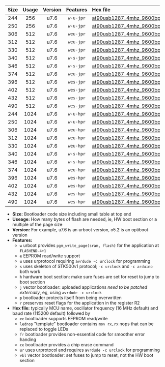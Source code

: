 |Size|Usage|Version|Features|Hex file|
|:-:|:-:|:-:|:-:|:--|
|244|256|u7.6|`w-u-jpr`|[at90usb1287_4mhz_9600bps_ur_vbl.hex](https://raw.githubusercontent.com/stefanrueger/urboot/main/at90usb1287_4mhz_9600bps_ur_vbl.hex)|
|250|256|u7.6|`w-u-jpr`|[at90usb1287_4mhz_9600bps_lednop_ur_vbl.hex](https://raw.githubusercontent.com/stefanrueger/urboot/main/at90usb1287_4mhz_9600bps_lednop_ur_vbl.hex)|
|306|512|u7.6|`weu-jpr`|[at90usb1287_4mhz_9600bps_ee_ur_vbl.hex](https://raw.githubusercontent.com/stefanrueger/urboot/main/at90usb1287_4mhz_9600bps_ee_ur_vbl.hex)|
|312|512|u7.6|`weu-jpr`|[at90usb1287_4mhz_9600bps_ee_lednop_ur_vbl.hex](https://raw.githubusercontent.com/stefanrueger/urboot/main/at90usb1287_4mhz_9600bps_ee_lednop_ur_vbl.hex)|
|330|512|u7.6|`weu-jpr`|[at90usb1287_4mhz_9600bps_ee_lednop_fr_ur_vbl.hex](https://raw.githubusercontent.com/stefanrueger/urboot/main/at90usb1287_4mhz_9600bps_ee_lednop_fr_ur_vbl.hex)|
|340|512|u7.6|`w-s-jpr`|[at90usb1287_4mhz_9600bps_vbl.hex](https://raw.githubusercontent.com/stefanrueger/urboot/main/at90usb1287_4mhz_9600bps_vbl.hex)|
|346|512|u7.6|`w-s-jpr`|[at90usb1287_4mhz_9600bps_lednop_vbl.hex](https://raw.githubusercontent.com/stefanrueger/urboot/main/at90usb1287_4mhz_9600bps_lednop_vbl.hex)|
|374|512|u7.6|`weu-jpr`|[at90usb1287_4mhz_9600bps_ee_lednop_fr_ce_ur_vbl.hex](https://raw.githubusercontent.com/stefanrueger/urboot/main/at90usb1287_4mhz_9600bps_ee_lednop_fr_ce_ur_vbl.hex)|
|396|512|u7.6|`wes-jpr`|[at90usb1287_4mhz_9600bps_ee_vbl.hex](https://raw.githubusercontent.com/stefanrueger/urboot/main/at90usb1287_4mhz_9600bps_ee_vbl.hex)|
|402|512|u7.6|`wes-jpr`|[at90usb1287_4mhz_9600bps_ee_lednop_vbl.hex](https://raw.githubusercontent.com/stefanrueger/urboot/main/at90usb1287_4mhz_9600bps_ee_lednop_vbl.hex)|
|432|512|u7.6|`wes-jpr`|[at90usb1287_4mhz_9600bps_ee_lednop_fr_vbl.hex](https://raw.githubusercontent.com/stefanrueger/urboot/main/at90usb1287_4mhz_9600bps_ee_lednop_fr_vbl.hex)|
|490|512|u7.6|`wes-jpr`|[at90usb1287_4mhz_9600bps_ee_lednop_fr_ce_vbl.hex](https://raw.githubusercontent.com/stefanrueger/urboot/main/at90usb1287_4mhz_9600bps_ee_lednop_fr_ce_vbl.hex)|
|244|1024|u7.6|`w-u-hpr`|[at90usb1287_4mhz_9600bps_ur.hex](https://raw.githubusercontent.com/stefanrueger/urboot/main/at90usb1287_4mhz_9600bps_ur.hex)|
|250|1024|u7.6|`w-u-hpr`|[at90usb1287_4mhz_9600bps_lednop_ur.hex](https://raw.githubusercontent.com/stefanrueger/urboot/main/at90usb1287_4mhz_9600bps_lednop_ur.hex)|
|306|1024|u7.6|`weu-hpr`|[at90usb1287_4mhz_9600bps_ee_ur.hex](https://raw.githubusercontent.com/stefanrueger/urboot/main/at90usb1287_4mhz_9600bps_ee_ur.hex)|
|312|1024|u7.6|`weu-hpr`|[at90usb1287_4mhz_9600bps_ee_lednop_ur.hex](https://raw.githubusercontent.com/stefanrueger/urboot/main/at90usb1287_4mhz_9600bps_ee_lednop_ur.hex)|
|330|1024|u7.6|`weu-hpr`|[at90usb1287_4mhz_9600bps_ee_lednop_fr_ur.hex](https://raw.githubusercontent.com/stefanrueger/urboot/main/at90usb1287_4mhz_9600bps_ee_lednop_fr_ur.hex)|
|340|1024|u7.6|`w-s-hpr`|[at90usb1287_4mhz_9600bps.hex](https://raw.githubusercontent.com/stefanrueger/urboot/main/at90usb1287_4mhz_9600bps.hex)|
|346|1024|u7.6|`w-s-hpr`|[at90usb1287_4mhz_9600bps_lednop.hex](https://raw.githubusercontent.com/stefanrueger/urboot/main/at90usb1287_4mhz_9600bps_lednop.hex)|
|374|1024|u7.6|`weu-hpr`|[at90usb1287_4mhz_9600bps_ee_lednop_fr_ce_ur.hex](https://raw.githubusercontent.com/stefanrueger/urboot/main/at90usb1287_4mhz_9600bps_ee_lednop_fr_ce_ur.hex)|
|396|1024|u7.6|`wes-hpr`|[at90usb1287_4mhz_9600bps_ee.hex](https://raw.githubusercontent.com/stefanrueger/urboot/main/at90usb1287_4mhz_9600bps_ee.hex)|
|402|1024|u7.6|`wes-hpr`|[at90usb1287_4mhz_9600bps_ee_lednop.hex](https://raw.githubusercontent.com/stefanrueger/urboot/main/at90usb1287_4mhz_9600bps_ee_lednop.hex)|
|432|1024|u7.6|`wes-hpr`|[at90usb1287_4mhz_9600bps_ee_lednop_fr.hex](https://raw.githubusercontent.com/stefanrueger/urboot/main/at90usb1287_4mhz_9600bps_ee_lednop_fr.hex)|
|490|1024|u7.6|`wes-hpr`|[at90usb1287_4mhz_9600bps_ee_lednop_fr_ce.hex](https://raw.githubusercontent.com/stefanrueger/urboot/main/at90usb1287_4mhz_9600bps_ee_lednop_fr_ce.hex)|

- **Size:** Bootloader code size including small table at top end
- **Useage:** How many bytes of flash are needed, ie, HW boot section or a multiple of the page size
- **Version:** For example, u7.6 is an urboot version, o5.2 is an optiboot version
- **Features:**
  + `w` urboot provides `pgm_write_page(sram, flash)` for the application at `FLASHEND-4+1`
  + `e` EEPROM read/write support
  + `u` uses urprotocol requiring `avrdude -c urclock` for programming
  + `s` uses skeleton of STK500v1 protocol; `-c urclock` and `-c arduino` both work
  + `h` hardware boot section: make sure fuses are set for reset to jump to boot section
  + `j` vector bootloader: uploaded applications *need to be patched externally*, eg, using `avrdude -c urclock`
  + `p` bootloader protects itself from being overwritten
  + `r` preserves reset flags for the application in the register R2
- **Hex file:** typically MCU name, oscillator frequency (16 MHz default) and baud rate (115200 default) followed by
  + `ee` bootloader supports EEPROM read/write
  + `lednop` "template" bootloader contains `mov rx,rx` nops that can be replaced to toggle LEDs
  + `fr` bootloader provides non-essential code for smoother error handing
  + `ce` bootloader provides a chip erase command
  + `ur` uses urprotocol and requires `avrdude -c urclock` for programming
  + `vbl` vector bootloader: set fuses to jump to reset, not the HW boot section
